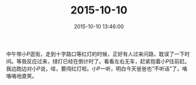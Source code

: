 ﻿---
title: "2015-10-10"
date: 2015-10-10 13:46:00
tags: 文字
categories: 爸爸
---
中午带小P逛街，走到十字路口等红灯的时候，正好有人过来问路，耽误了一下时间。等我反应过来，绿灯已经在倒计时了。看看左右无车，赶紧抱着小P往前赶。我边跑边对小P说，哇，要闯红灯啦。小P一听，明白今天爸爸也“不听话”了，咯咯咯地直笑。 ​​​​